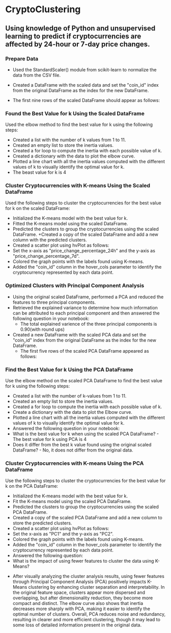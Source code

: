 # CryptoClustering #
## Using knowledge of Python and unsupervised learning to predict if cryptocurrencies are affected by 24-hour or 7-day price changes. ##
### Prepare Data ###
+ Used the StandardScaler() module from scikit-learn to normalize the data from the CSV file.

+ Created a DataFrame with the scaled data and set the "coin_id" index from the original     DataFrame as the index for the new DataFrame.

+ The first nine rows of the scaled DataFrame should appear as follows:
 

### Found the Best Value for k Using the Scaled DataFrame ###
Used the elbow method to find the best value for k using the following steps:
+ Created a list with the number of k values from 1 to 11.
+ Created an empty list to store the inertia values.
+ Created a for loop to compute the inertia with each possible value of k.
+ Created a dictionary with the data to plot the elbow curve.
+ Plotted a line chart with all the inertia values computed with the different values of k to visually identify the optimal value for k.
+ The beast value for k is 4

### Cluster Cryptocurrencies with K-means Using the Scaled DataFrame ###
Used the following steps to cluster the cryptocurrencies for the best value for k on the scaled DataFrame:
+ Initialized the K-means model with the best value for k.
+ Fitted the K-means model using the scaled DataFrame.
+ Predicted the clusters to group the cryptocurrencies using the scaled DataFrame.
+Created a copy of the scaled DataFrame and add a new column with the predicted clusters.
+ Created a scatter plot using hvPlot as follows:
+ Set the x-axis as "price_change_percentage_24h" and the y-axis as "price_change_percentage_7d".
+ Colored the graph points with the labels found using K-means.
+ Added the "coin_id" column in the hover_cols parameter to identify the cryptocurrency represented by each data point.

### Optimized Clusters with Principal Component Analysis ###
+ Using the original scaled DataFrame, performed a PCA and reduced the features to three principal components.
+ Retrieved the explained variance to determine how much information can be attributed to each principal component and then answered the following question in your notebook:
    + The total explained varience of the three principal components is 0.90(with round ups)
+ Created a new DataFrame with the scaled PCA data and set the "coin_id" index from the original DataFrame as the index for the new DataFrame.
     + The first five rows of the scaled PCA DataFrame appeared as follows:
 
### Find the Best Value for k Using the PCA DataFrame ###
Use the elbow method on the scaled PCA DataFrame to find the best value for k using the following steps:
+ Created a list with the number of k-values from 1 to 11.
+ Created an empty list to store the inertia values.
+ Created a for loop to compute the inertia with each possible value of k.
+ Create a dictionary with the data to plot the Elbow curve.
+ Plotted a line chart with all the inertia values computed with the different values of k to visually identify the optimal value for k.
+ Answered the following question in your notebook:
+ What is the best value for k when using the scaled PCA DataFrame? - The best value for k using PCA is 4
+ Does it differ from the best k value found using the original scaled DataFrame? - No, it does not differ from the original data.

### Cluster Cryptocurrencies with K-means Using the PCA DataFrame ###
Use the following steps to cluster the cryptocurrencies for the best value for k on the PCA DataFrame:
+ Initialized the K-means model with the best value for k.
+ Fit the K-means model using the scaled PCA DataFrame.
+ Predicted the clusters to group the cryptocurrencies using the scaled PCA DataFrame.
+ Created a copy of the scaled PCA DataFrame and add a new column to store the predicted clusters.
+ Created a scatter plot using hvPlot as follows:
+ Set the x-axis as "PC1" and the y-axis as "PC2".
+ Colored the graph points with the labels found using K-means.
+ Added the "coin_id" column in the hover_cols parameter to identify the cryptocurrency represented by each data point.
+ Answered the following question:
+ What is the impact of using fewer features to cluster the data using K-Means?
-	After visually analyzing the cluster analysis results, using fewer features through Principal Component Analysis (PCA) positively impacts K-Means clustering by enhancing cluster separation and interpretability. In the original feature space, clusters appear more dispersed and overlapping, but after dimensionality reduction, they become more compact and distinct. The elbow curve also shows that inertia decreases more sharply with PCA, making it easier to identify the optimal number of clusters. Overall, PCA reduces noise and redundancy, resulting in clearer and more efficient clustering, though it may lead to some loss of detailed information present in the original data.
